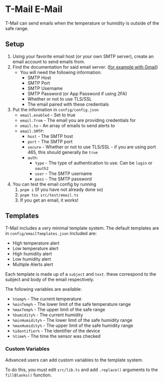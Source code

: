 # T-Mail E-Mail

T-Mail can send emails when the temperature or humidity is outside of the safe range.

## Setup

1. Using your favorite email host (or your own SMTP server), create an email account to send emails from.
2. Find the documentation for said email server. ([for example with Gmail](https://support.google.com/mail/answer/7126229?hl=en#zippy=%2Cstep-change-smtp-other-settings-in-your-email-client))
    - You will need the following information:
        - SMTP Host
        - SMTP Port
        - SMTP Username
        - SMTP Password (or App Password if using 2FA)
        - Whether or not to use TLS/SSL
        - The email paired with these credentials
3. Put the information in `config/config.json`
    - `email.enabled` - Set to true
    - `email.from` - The email you are providing credentials for
    - `email.to` - An array of emails to send alerts to
    - `email.SMTP`:
        - `host` - The SMTP host
        - `port` - The SMTP port
        - `secure` - Whether or not to use TLS/SSL - if you are using port 465, this should generally be `true`
        - `auth`:
            - `type` - The type of authentication to use. Can be `login` or `oauth2`
            - `user` - The SMTP username
            - `pass` - The SMTP password
4. You can test the email config by running
    1. `pnpm i` (If you have not already done so)
    2. `pnpm tsx src/test/email.ts`
    3. If you get an email, it works!

## Templates

T-Mail includes a very minimal template system.
The default templates are in `config/emailTemplates.json`
Included are:

-   High temperature alert
-   Low temperature alert
-   High humidity alert
-   Low humidity alert
-   Multiple Alerts alert

Each template is made up of a `subject` and `text`. these correspond to the subject and body of the email respectively.

The following variables are available:

-   `%temp%` - The current temperature
-   `%minTemp%` - The lower limit of the safe temperature range
-   `%maxTemp%` - The upper limit of the safe range
-   `%humidity%` - The current humidity
-   `%minHumidity%` - The lower limit of the safe humidity range
-   `%maxHumidity%` - The upper limit of the safe humidity range
-   `%identifier%` - The identifier of the device
-   `%time%` - The time the sensor was checked

### Custom Variables

Advanced users can add custom variables to the template system.

To do this, you must edit `src/lib.ts` and add `.replace()` arguments to the `fillBlanks()` function.
